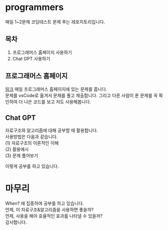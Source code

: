 # programmers
매일 1~2문제 코딩테스트 문제 푸는 레포지토리입니다.

## 목차
1. 프로그래머스 홈페이지 사용하기
2. Chat GPT 사용하기

## 프로그래머스 홈페이지
[링크](https://school.programmers.co.kr/learn/challenges?order=acceptance_desc&statuses=unsolved&levels=1&languages=javascript)
매일 프로그래머스 홈페이지에 있는 문제를 풉니다.\
문제를 vsCode로 옮겨서 문제를 풀고 제출합니다.
그리고 다른 사람이 푼 문제를 꼭 확인하여 더 나은 코드를 보고 저도 사용해봅니다.

## Chat GPT
자료구조와 알고리즘에 대해 공부할 때 활용합니다.\
사용방법은 다음과 같습니다.\
(1) 자료구조의 이론적인 이해\
(2) 활용예시\
(3) 문제 풀어보기

이렇게 공부를 하고 있습니다.

# 마무리
When? 에 집중하여 공부를 하고 있습니다.\
언제, 이 자료구조&알고리즘을 사용하면 좋을까?\
언제, 사용을 해야 효율적인 효과를 나타낼 수 있을까?\
감사합니다.
